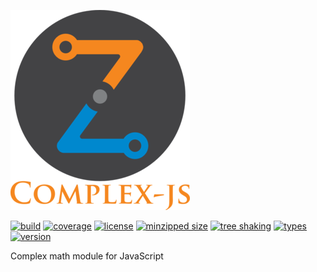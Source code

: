 ![complex-js](https://raw.githubusercontent.com/patrickroberts/complex/master/assets/logo.png)

[![build](https://badgen.net/github/checks/patrickroberts/complex?icon=github&label=build)](https://github.com/patrickroberts/complex/actions)
[![coverage](https://badgen.net/codecov/c/github/patrickroberts/complex?icon=codecov&label=coverage)](https://codecov.io/gh/patrickroberts/complex)
[![license](https://badgen.net/github/license/patrickroberts/complex)](https://github.com/patrickroberts/complex/blob/master/LICENSE)
[![minzipped size](https://badgen.net/bundlephobia/minzip/complex-js)][npm]
[![tree shaking](https://badgen.net/bundlephobia/tree-shaking/complex-js)][npm]
[![types](https://badgen.net/npm/types/complex-js?icon=typescript)][npm]
[![version](https://badgen.net/npm/v/complex-js?color=blue&icon=npm&label=version)][npm]

Complex math module for JavaScript

[npm]: https://www.npmjs.com/package/complex-js
